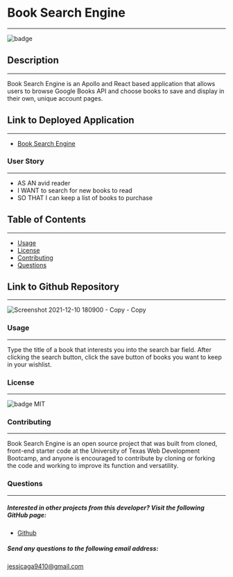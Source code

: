 # Book Search Engine 
----------------------------------------------------------------
![badge](https://img.shields.io/badge/license-MIT-ff69b4)

## Description 
----------------------------
Book Search Engine is an Apollo and React based application that allows users to browse Google Books API and choose books to save and display in their own, unique account pages. 

 ## Link to Deployed Application
 ---------------------------
* [Book Search Engine]()
### User Story
----------------------
* AS AN avid reader
* I WANT to search for new books to read
* SO THAT I can keep a list of books to purchase 

## Table of Contents 
-----------------------------
* [Usage](#usage) 
* [License](#license) 
* [Contributing](#contributing)
* [Questions](#questions)

## Link to Github Repository
----------------------------------


![Screenshot 2021-12-10 180900 - Copy - Copy](https://user-images.githubusercontent.com/87554644/145652612-4b7279c2-9cc1-408e-b0e9-7684b74d9531.jpg)


 
 

### Usage
-------------------------
Type the title of a book that interests you into the search bar field. After clicking the search button, click the save button of books you want to keep in your wishlist.  

### License
---------------------
![badge](https://img.shields.io/badge/license-MIT-ff69b4)
MIT
  
### Contributing
----------------------------------------
Book Search Engine is an open source project that was built from cloned, front-end starter code at the University of Texas Web Development Bootcamp, and anyone is encouraged to contribute by cloning or forking the code and working to improve its function and versatility.

### Questions
-----------------------------
    
##### Interested in other projects from this developer? Visit the following GitHub page:

* [Github](https://github.com/jessicaga9410)
 
##### Send any questions to the following email address:
jessicaga9410@gmail.com

